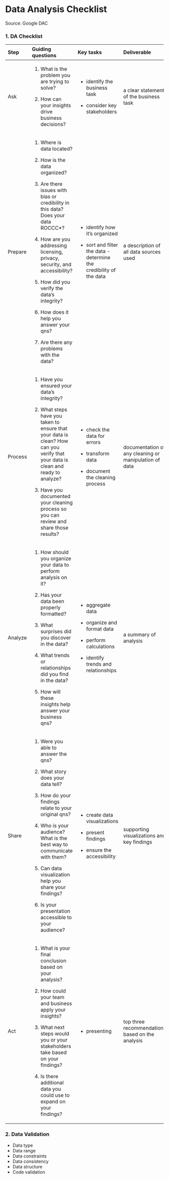 Data Analysis Checklist
================

Source: Google DAC

### 1. DA Checklist

<table>
<thead>
<tr>
<th style="text-align:left;">
Step
</th>
<th style="text-align:left;">
Guiding questions
</th>
<th style="text-align:left;">
Key tasks
</th>
<th style="text-align:left;">
Deliverable
</th>
</tr>
</thead>
<tbody>
<tr>
<td style="text-align:left;">
Ask
</td>
<td style="text-align:left;">

1.  What is the problem you are trying to solve?
2.  How can your insights drive business decisions?
    </td>
    <td style="text-align:left;">

    -   identify the business task

-   consider key stakeholders
    </td>
    <td style="text-align:left;">
    a clear statement of the business task
    </td>
    </tr>
    <tr>
    <td style="text-align:left;">
    Prepare
    </td>
    <td style="text-align:left;">

    1.  Where is data located?

2.  How is the data organized?
3.  Are there issues with bias or credibility in this data? Does your
    data ROCCC\*?
4.  How are you addressing licensing, privacy, security, and
    accessibility?
5.  How did you verify the data’s integrity?
6.  How does it help you answer your qns?
7.  Are there any problems with the data?
    </td>
    <td style="text-align:left;">

    -   identify how it’s organized

-   sort and filter the data -determine the credibility of the data
    </td>
    <td style="text-align:left;">
    a description of all data sources used
    </td>
    </tr>
    <tr>
    <td style="text-align:left;">
    Process
    </td>
    <td style="text-align:left;">

    1.  Have you ensured your data’s integrity?

2.  What steps have you taken to ensure that your data is clean? How can
    you verify that your data is clean and ready to analyze?
3.  Have you documented your cleaning process so you can review and
    share those results?
    </td>
    <td style="text-align:left;">

    -   check the data for errors

-   transform data
-   document the cleaning process
    </td>
    <td style="text-align:left;">
    documentation of any cleaning or manipulation of data
    </td>
    </tr>
    <tr>
    <td style="text-align:left;">
    Analyze
    </td>
    <td style="text-align:left;">

    1.  How should you organize your data to perform analysis on it?

2.  Has your data been properly formatted?
3.  What surprises did you discover in the data?
4.  What trends or relationships did you find in the data?
5.  How will these insights help answer your business qns?
    </td>
    <td style="text-align:left;">

    -   aggregate data

-   organize and format data
-   perform calculations
-   identify trends and relationships
    </td>
    <td style="text-align:left;">
    a summary of analysis
    </td>
    </tr>
    <tr>
    <td style="text-align:left;">
    Share
    </td>
    <td style="text-align:left;">

    1.  Were you able to answer the qns?

2.  What story does your data tell?
3.  How do your findings relate to your original qns?
4.  Who is your audience? What is the best way to communicate with them?
5.  Can data visualization help you share your findings?
6.  Is your presentation accessible to your audience?
    </td>
    <td style="text-align:left;">

    -   create data visualizations

-   present findings
-   ensure the accessibility
    </td>
    <td style="text-align:left;">
    supporting visualizations and key findings
    </td>
    </tr>
    <tr>
    <td style="text-align:left;">
    Act
    </td>
    <td style="text-align:left;">

    1.  What is your final conclusion based on your analysis?

2.  How could your team and business apply your insights?
3.  What next steps would you or your stakeholders take based on your
    findings?
4.  Is there additional data you could use to expand on your findings?
    </td>
    <td style="text-align:left;">

    -   presenting
        </td>
        <td style="text-align:left;">
        top three recommendations based on the analysis
        </td>
        </tr>
        </tbody>
        </table>

### 2. Data Validation

-   Data type
-   Data range
-   Data constraints
-   Data consistency
-   Data structure
-   Code validation
